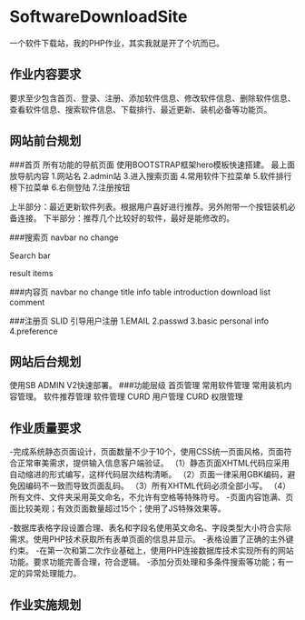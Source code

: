 SoftwareDownloadSite
====================

一个软件下载站，我的PHP作业，其实我就是开了个坑而已。

作业内容要求
------------------
要求至少包含首页、登录、注册、添加软件信息、修改软件信息、删除软件信息、查看软件信息、搜索软件信息、下载排行、最近更新、装机必备等功能页。

网站前台规划
---------------------

###首页
所有功能的导航页面 
使用BOOTSTRAP框架hero模板快速搭建。
最上面放导航内容 1.网站名 2.admin站 3.进入搜索页面 4.常用软件下拉菜单 5.软件排行榜下拉菜单 6.右侧登陆 7.注册按钮

上半部分：最近更新软件列表。根据用户喜好进行推荐。另外附带一个按钮装机必备连接。
下半部分：推荐几个比较好的软件，最好是能修改的。

###搜索页
navbar no change

Search bar 

result items

###内容页
navbar no change
title
info table
introduction
download list
comment

###注册页
SLID 引导用户注册
  1.EMAIL
  2.passwd
  3.basic personal info
  4.preference

网站后台规划
--------------------------
使用SB ADMIN V2快速部署。
###功能层级
  首页管理
    常用软件管理
    常用装机内容管理。
    软件推荐管理
  软件管理
    CURD
  用户管理
    CURD
    权限管理

作业质量要求
---------------------
-完成系统静态页面设计，页面数量不少于10个，使用CSS统一页面风格，页面符合正常审美需求，提供输入信息客户端验证。
（1）静态页面XHTML代码应采用自动缩进的形式编写，这样代码层次结构清晰。
（2）页面一律采用GBK编码，避免因编码不一致而导致页面乱码。
（3）所有XHTML代码必须全部小写。
（4）所有文件、文件夹采用英文命名，不允许有空格等特殊符号。
-页面内容饱满、页面比较美观；有效页面数量超过15个；使用了JS特殊效果等。

-数据库表格字段设置合理、表名和字段名使用英文命名、字段类型大小符合实际需求。使用PHP技术获取所有表单页面的信息并显示。
-表格设置了正确的主外键约束。
-在第一次和第二次作业基础上，使用PHP连接数据库技术实现所有的网站功能。要求功能完善合理，符合逻辑。
-添加分页处理和多条件搜索等功能；有一定的异常处理能力。

作业实施规划
--------------------------

